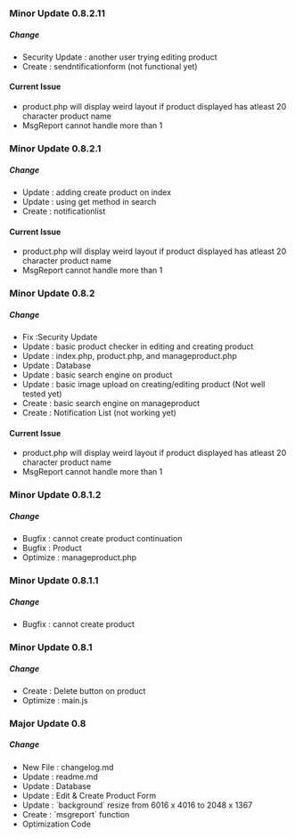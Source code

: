 ### Minor Update 0.8.2.11

##### Change

<ul>
    <li>Security Update : another user trying editing product</li>
    <li>Create : sendntificationform (not functional yet)</li>
</ul>

#### Current Issue

<ul>
    <li>product.php will display weird layout if product displayed has atleast 20 character product name</li>
    <li>MsgReport cannot handle more than 1</li>
</ul>

### Minor Update 0.8.2.1

##### Change

<ul>
    <li>Update : adding create product on index</li>
    <li>Update : using get method in search</li>
    <li>Create : notificationlist</li>
</ul>

#### Current Issue

<ul>
    <li>product.php will display weird layout if product displayed has atleast 20 character product name</li>
    <li>MsgReport cannot handle more than 1</li>
</ul>

### Minor Update 0.8.2

##### Change

<ul>
    <li>Fix :Security Update</li>
    <li>Update : basic product checker in editing and creating product</li>
    <li>Update : index.php, product.php, and manageproduct.php</li>
    <li>Update : Database</li>
    <li>Update : basic search engine on product</li>
    <li>Update : basic image upload on creating/editing product (Not well tested yet)</li>
    <li>Create : basic search engine on manageproduct</li>
    <li>Create : Notification List (not working yet)</li>
</ul>

#### Current Issue

<ul>
    <li>product.php will display weird layout if product displayed has atleast 20 character product name</li>
    <li>MsgReport cannot handle more than 1</li>
</ul>

### Minor Update 0.8.1.2

##### Change

<ul>
    <li>Bugfix : cannot create product continuation</li>
    <li>Bugfix : Product</li>
    <li>Optimize : manageproduct.php</li>
</ul>

### Minor Update 0.8.1.1

##### Change

<ul>
    <li>Bugfix : cannot create product</li>
</ul>

### Minor Update 0.8.1

##### Change

<ul>
    <li>Create : Delete button on product</li>
    <li>Optimize : main.js</li>
</ul>

### Major Update 0.8

##### Change

<ul>
    <li>New File : changelog.md</li>
    <li>Update : readme.md</li>
    <li>Update : Database</li>
    <li>Update : Edit & Create Product Form</li>
    <li>Update : `background` resize from 6016 x 4016 to 2048 x 1367</li>
    <li>Create : `msgreport` function</li>
    <li>Optimization Code</li>
</ul>